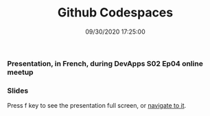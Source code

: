 ﻿---
title: 'Github Codespaces'
permalink: /2021/10/19/github-codespaces/
date: 09/30/2020 17:25:00
disqusIdentifier: 20211019013205
tags: [.NET, Dapr]
excerpt: Presentation, in French, during DevApps S02 Ep04 online meetup
slides: https://laurentkempe.com/presentations/Github%20Codespaces/#/
---

### Presentation, in French, during DevApps S02 Ep04 online meetup

<?# Plyr video=LmG9eIGuELo start=1883 /?>

### Slides

Press f key to see the presentation full screen, or [navigate to it](https://laurentkempe.com/presentations/Github%20Codespaces/#/).

<?# Reveal Src=https://laurentkempe.com/presentations/Github%20Codespaces/#/ /?>

